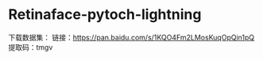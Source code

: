 # Retinaface-pytoch-lightning

下载数据集：
链接：https://pan.baidu.com/s/1KQO4Fm2LMosKuqOpQin1pQ 
提取码：tmgv 
